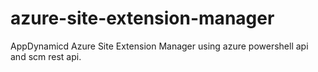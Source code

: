 # azure-site-extension-manager
AppDynamicd Azure Site Extension Manager using azure powershell api and scm rest api. 
